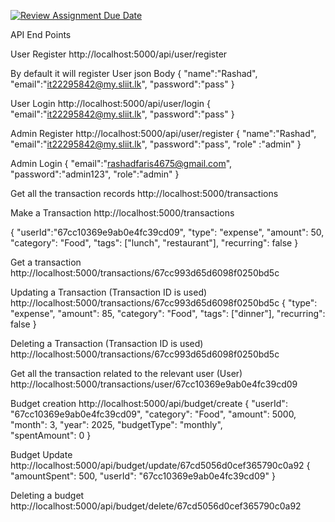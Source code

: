 [![Review Assignment Due Date](https://classroom.github.com/assets/deadline-readme-button-22041afd0340ce965d47ae6ef1cefeee28c7c493a6346c4f15d667ab976d596c.svg)](https://classroom.github.com/a/xIbq4TFL)


API End Points 

User Register
http://localhost:5000/api/user/register

By default it will register User 
json Body
{
    "name":"Rashad",
    "email":"it22295842@my.sliit.lk",
    "password":"pass"
}

User Login 
http://localhost:5000/api/user/login
{
    "email":"it22295842@my.sliit.lk",
    "password":"pass"
}

Admin Register 
http://localhost:5000/api/user/register
{
    "name":"Rashad",
    "email":"it22295842@my.sliit.lk",
    "password":"pass",
    "role" :"admin"
}

Admin Login 
{
    "email":"rashadfaris4675@gmail.com",
    "password":"admin123",
    "role":"admin"
}

Get all the transaction records 
http://localhost:5000/transactions

Make a Transaction 
http://localhost:5000/transactions

{
    "userId":"67cc10369e9ab0e4fc39cd09",
  "type": "expense",
  "amount": 50,
  "category": "Food",
  "tags": ["lunch", "restaurant"],
  "recurring": false
}

Get a transaction 
http://localhost:5000/transactions/67cc993d65d6098f0250bd5c


Updating a Transaction 
(Transaction ID is used)
http://localhost:5000/transactions/67cc993d65d6098f0250bd5c
{
  "type": "expense",
  "amount": 85,
  "category": "Food",
  "tags": ["dinner"],
  "recurring": false
}


Deleting a Transaction
(Transaction ID is used)
http://localhost:5000/transactions/67cc993d65d6098f0250bd5c

Get all the transaction related to the relevant user (User)
http://localhost:5000/transactions/user/67cc10369e9ab0e4fc39cd09

Budget creation 
http://localhost:5000/api/budget/create
{
  "userId": "67cc10369e9ab0e4fc39cd09",
  "category": "Food",
  "amount": 5000,
  "month": 3,
  "year": 2025,
  "budgetType": "monthly",  
  "spentAmount": 0
}


Budget Update
http://localhost:5000/api/budget/update/67cd5056d0cef365790c0a92
{
  "amountSpent": 500,
  "userId": "67cc10369e9ab0e4fc39cd09"
}

Deleting a budget 
http://localhost:5000/api/budget/delete/67cd5056d0cef365790c0a92




